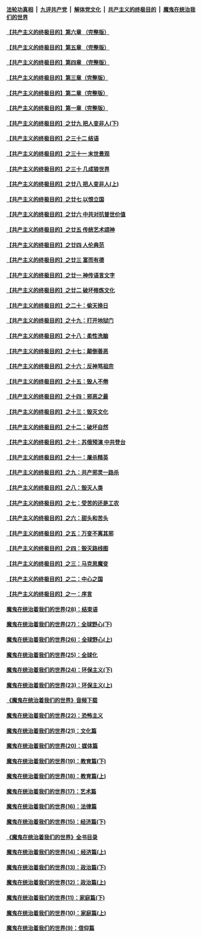 

####  [法轮功真相](../../../../basic/blob/master/README.md?t=05041801) &nbsp;|&nbsp; [九评共产党](../../../../9ping.md/blob/master/README.md?t=05041801) &nbsp;|&nbsp; [解体党文化](../../../../jtdwh.md/blob/master/README.md?t=05041801)  &nbsp;|&nbsp; [共产主义的终极目的](../../../../gczydzjmd.md/blob/master/README.md?t=05041801) &nbsp;|&nbsp; [魔鬼在统治我们的世界](../../../../mgztzwmdsj.md/blob/master/README.md?t=05041801) 

#### [【共产主义的终极目的】第六章 （完整版）](../pages/nsc422/n11428913.md?t=05041801) 

#### [【共产主义的终极目的】第五章 （完整版）](../pages/nsc422/n11428912.md?t=05041801) 

#### [【共产主义的终极目的】第四章 （完整版）](../pages/nsc422/n11428907.md?t=05041801) 

#### [【共产主义的终极目的】第三章（完整版）](../pages/nsc422/n11428848.md?t=05041801) 

#### [【共产主义的终极目的】第二章（完整版）](../pages/nsc422/n11428831.md?t=05041801) 

#### [【共产主义的终极目的】第一章（完整版）](../pages/nsc422/n11417651.md?t=05041801) 

#### [【共产主义的终极目的】之廿九 把人变非人(下)](../pages/nsc422/n11344140.md?t=05041801) 

#### [【共产主义的终极目的】之三十二 结语](../pages/nsc422/n11360535.md?t=05041801) 

#### [【共产主义的终极目的】之三十一 末世景观](../pages/nsc422/n11351129.md?t=05041801) 

#### [【共产主义的终极目的】之三十 几成狼世界](../pages/nsc422/n11348280.md?t=05041801) 

#### [【共产主义的终极目的】之廿八 把人变非人(上)](../pages/nsc422/n11340492.md?t=05041801) 

#### [【共产主义的终极目的】之廿七 以恨立国](../pages/nsc422/n11336944.md?t=05041801) 

#### [【共产主义的终极目的】之廿六 中共对抗普世价值](../pages/nsc422/n11324785.md?t=05041801) 

#### [【共产主义的终极目的】之廿五 传统艺术颂神](../pages/nsc422/n11296396.md?t=05041801) 

#### [【共产主义的终极目的】之廿四 人伦典范](../pages/nsc422/n11296397.md?t=05041801) 

#### [【共产主义的终极目的】之廿三 富而有德](../pages/nsc422/n11283598.md?t=05041801) 

#### [【共产主义的终极目的】之廿一 神传语言文字](../pages/nsc422/n11263265.md?t=05041801) 

#### [【共产主义的终极目的】之廿二 破坏修炼文化](../pages/nsc422/n11245728.md?t=05041801) 

#### [【共产主义的终极目的】之二十：偷天换日](../pages/nsc422/n11238846.md?t=05041801) 

#### [【共产主义的终极目的】之十九：打开地狱门](../pages/nsc422/n11206376.md?t=05041801) 

#### [【共产主义的终极目的】之十八：柔性洗脑](../pages/nsc422/n11199994.md?t=05041801) 

#### [【共产主义的终极目的】之十七：颠倒善恶](../pages/nsc422/n11179782.md?t=05041801) 

#### [【共产主义的终极目的】之十六：反神骂祖宗](../pages/nsc422/n11166798.md?t=05041801) 

#### [【共产主义的终极目的】之十五：毁人不倦](../pages/nsc422/n11166792.md?t=05041801) 

#### [【共产主义的终极目的】之十四：邪恶之最](../pages/nsc422/n11150249.md?t=05041801) 

#### [【共产主义的终极目的】之十三：毁灭文化](../pages/nsc422/n11135227.md?t=05041801) 

#### [【共产主义的终极目的】之十二：破坏自然](../pages/nsc422/n11135214.md?t=05041801) 

#### [【共产主义的终极目的】之十：苏俄预演 中共登台](../pages/nsc422/n11118424.md?t=05041801) 

#### [【共产主义的终极目的】之十一：屠杀精英](../pages/nsc422/n11118442.md?t=05041801) 

#### [【共产主义的终极目的】之九：共产邪灵一路杀](../pages/nsc422/n11114139.md?t=05041801) 

#### [【共产主义的终极目的】之八：毁灭人类](../pages/nsc422/n11108503.md?t=05041801) 

#### [【共产主义的终极目的】之七：受苦的还是工农](../pages/nsc422/n11101809.md?t=05041801) 

#### [【共产主义的终极目的】之六：甜头和苦头](../pages/nsc422/n11096971.md?t=05041801) 

#### [【共产主义的终极目的】之五：万变不离其邪](../pages/nsc422/n11091285.md?t=05041801) 

#### [【共产主义的终极目的】之四：毁灭路线图](../pages/nsc422/n11086284.md?t=05041801) 

#### [【共产主义的终极目的】之三：马克思魔变](../pages/nsc422/n11061941.md?t=05041801) 

#### [【共产主义的终极目的】之二：中心之国](../pages/nsc422/n11047728.md?t=05041801) 

#### [【共产主义的终极目的】之一：序言](../pages/nsc422/n11086077.md?t=05041801) 

#### [魔鬼在统治着我们的世界(28)：结束语](../pages/nsc422/n10936246.md?t=05041801) 

#### [魔鬼在统治着我们的世界(27)：全球野心(下)](../pages/nsc422/n10928319.md?t=05041801) 

#### [魔鬼在统治着我们的世界(26)：全球野心(上)](../pages/nsc422/n10900318.md?t=05041801) 

#### [魔鬼在统治着我们的世界(25)：全球化](../pages/nsc422/n10788205.md?t=05041801) 

#### [魔鬼在统治着我们的世界(24)：环保主义(下)](../pages/nsc422/n10695307.md?t=05041801) 

#### [魔鬼在统治着我们的世界(23)：环保主义(上)](../pages/nsc422/n10688613.md?t=05041801) 

#### [《魔鬼在统治着我们的世界》音频下载](../pages/nsc422/n10635553.md?t=05041801) 

#### [魔鬼在统治着我们的世界(22)：恐怖主义](../pages/nsc422/n10614727.md?t=05041801) 

#### [魔鬼在统治着我们的世界(21)：文化篇](../pages/nsc422/n10597706.md?t=05041801) 

#### [魔鬼在统治着我们的世界(20)：媒体篇](../pages/nsc422/n10586579.md?t=05041801) 

#### [魔鬼在统治着我们的世界(19)：教育篇(下)](../pages/nsc422/n10564808.md?t=05041801) 

#### [魔鬼在统治着我们的世界(18)：教育篇(上)](../pages/nsc422/n10526970.md?t=05041801) 

#### [魔鬼在统治着我们的世界(17)：艺术篇](../pages/nsc422/n10499093.md?t=05041801) 

#### [魔鬼在统治着我们的世界(16)：法律篇](../pages/nsc422/n10485969.md?t=05041801) 

#### [魔鬼在统治着我们的世界(15)：经济篇(下)](../pages/nsc422/n10469975.md?t=05041801) 

#### [《魔鬼在统治着我们的世界》全书目录](../pages/nsc422/n10464261.md?t=05041801) 

#### [魔鬼在统治着我们的世界(14)：经济篇(上)](../pages/nsc422/n10457370.md?t=05041801) 

#### [魔鬼在统治着我们的世界(13)：政治篇(下)](../pages/nsc422/n10448270.md?t=05041801) 

#### [魔鬼在统治着我们的世界(12)：政治篇(上)](../pages/nsc422/n10444576.md?t=05041801) 

#### [魔鬼在统治着我们的世界(11)：家庭篇(下)](../pages/nsc422/n10440961.md?t=05041801) 

#### [魔鬼在统治着我们的世界(10)：家庭篇(上)](../pages/nsc422/n10435448.md?t=05041801) 

#### [魔鬼在统治着我们的世界(9)：信仰篇](../pages/nsc422/n10432159.md?t=05041801) 

